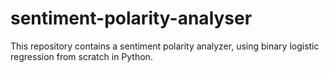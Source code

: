 # sentiment-polarity-analyser
This repository contains a sentiment polarity analyzer, using binary logistic regression from scratch in Python. 
